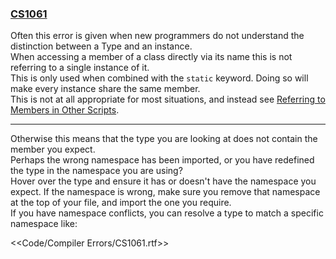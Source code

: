 ### [CS1061](https://docs.microsoft.com/en-us/dotnet/csharp/language-reference/compiler-messages/cs1061)
Often this error is given when new programmers do not understand the distinction between a Type and an instance.  
When accessing a member of a class directly via its name this is not referring to a single instance of it.  
This is only used when combined with the `static` keyword. Doing so will make every instance share the same member.  
This is not at all appropriate for most situations, and instead see [Referring to Members in Other Scripts](../../Variables/Members%20In%20Other%20Scripts.md).

---
Otherwise this means that the type you are looking at does not contain the member you expect.  
Perhaps the wrong namespace has been imported, or you have redefined the type in the namespace you are using?  
Hover over the type and ensure it has or doesn't have the namespace you expect. If the namespace is wrong, make sure you remove that namespace at the top of your file, and import the one you require.  
If you have namespace conflicts, you can resolve a type to match a specific namespace like:   

<<Code/Compiler Errors/CS1061.rtf>>

